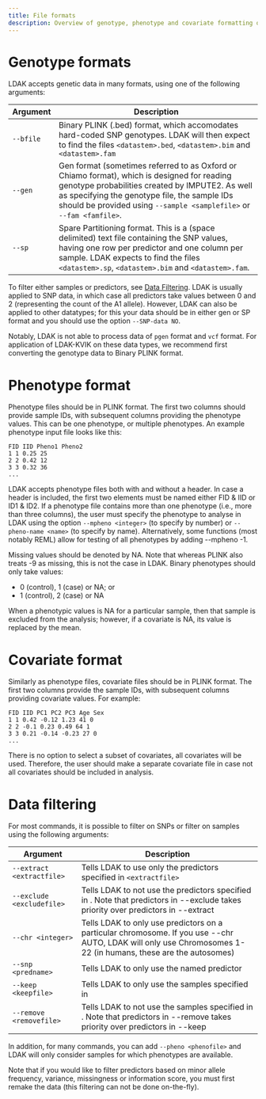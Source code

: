 ```yaml
---
title: File formats
description: Overview of genotype, phenotype and covariate formatting options in LDAK-KVIK
---
```


<a id="gen"></a>

# Genotype formats

LDAK accepts genetic data in many formats, using one of the following arguments:

| Argument |  Description |
|--------------------|--------|
| `--bfile`    | Binary PLINK (.bed) format, which accomodates hard-coded SNP genotypes. LDAK will then expect to find the files `<datastem>.bed`, `<datastem>.bim` and `<datastem>.fam`   |
| `--gen`   |  Gen format (sometimes referred to as Oxford or Chiamo format), which is designed for reading genotype probabilities created by IMPUTE2. As well as specifying the genotype file, the sample IDs should be provided using `--sample <samplefile>` or `--fam <famfile>`.    |
| `--sp`   | Spare Partitioning format. This is a (space delimited) text file containing the SNP values, having one row per predictor and one column per sample. LDAK expects to find the files `<datastem>.sp`, `<datastem>.bim` and `<datastem>.fam`.       |

To filter either samples or predictors, see [Data Filtering](/docs/input#filtering). LDAK is usually applied to SNP data, in which case all predictors take values between 0 and 2 (representing the count of the A1 allele). However, LDAK can also be applied to other datatypes; for this your data should be in either gen or SP format and you should use the option `--SNP-data NO`.

Notably, LDAK is not able to process data of `pgen` format and `vcf` format. For application of LDAK-KVIK on these data types, we recommend first converting the genotype data to Binary PLINK format.

<a id="pheno"></a>

# Phenotype format

Phenotype files should be in PLINK format. The first two columns should provide sample IDs, with subsequent columns providing the phenotype values. This can be one phenotype, or multiple phenotypes. An example phenotype input file looks like this:
```
FID IID Pheno1 Pheno2
1 1 0.25 25
2 2 0.42 12
3 3 0.32 36
...
```
LDAK accepts phenotype files both with and without a header. In case a header is included, the first two elements must be named either FID & IID or ID1 & ID2. If a phenotype file contains more than one phenotype (i.e., more than three columns), the user must specify the phenotype to analyse in LDAK using the option `--mpheno <integer>` (to specify by number) or `--pheno-name <name>` (to specify by name). Alternatively, some functions (most notably REML) allow for testing of all phenotypes by adding --mpheno -1.

Missing values should be denoted by NA. Note that whereas PLINK also treats -9 as missing, this is not the case in LDAK. Binary phenotypes should only take values:
- 0 (control), 1 (case) or NA; or
- 1 (control), 2 (case) or NA

When a phenotypic values is NA for a particular sample, then that sample is excluded from the analysis; however, if a covariate is NA, its value is replaced by the mean.

<a id="covar"></a>

# Covariate format

Similarly as phenotype files, covariate files should be in PLINK format. The first two columns provide the sample IDs, with subsequent columns providing covariate values. For example: 
```
FID IID PC1 PC2 PC3 Age Sex
1 1 0.42 -0.12 1.23 41 0
2 2 -0.1 0.23 0.49 64 1
3 3 0.21 -0.14 -0.23 27 0
...
```
There is no option to select a subset of covariates, all covariates will be used. Therefore, the user should make a separate covariate file in case not all covariates should be included in analysis.

<a id="filtering"></a>

# Data filtering

For most commands, it is possible to filter on SNPs or filter on samples using the following arguments:

| Argument |  Description |
|--------------------|--------|
| `--extract <extractfile>`    | Tells LDAK to use only the predictors specified in `<extractfile>`   |
| `--exclude <excludefile>` | Tells LDAK to not use the predictors specified in <excludefile>. Note that predictors in --exclude <excludefile> takes priority over predictors in --extract <extractfile> |
| `--chr <integer>` | Tells LDAK to only use predictors on a particular chromosome. If you use --chr AUTO, LDAK will only use Chromosomes 1-22 (in humans, these are the autosomes) |
| `--snp <predname>` | Tells LDAK to only use the named predictor |
| `--keep <keepfile>` | Tells LDAK to only use the samples specified in <keepfile> |
| `--remove <removefile>` | Tells LDAK to not use the samples specified in <removefile>. Note that predictors in --remove <removefile> takes priority over predictors in --keep <keepfile> |

In addition, for many commands, you can add `--pheno <phenofile>` and LDAK will only consider samples for which phenotypes are available.

Note that if you would like to filter predictors based on minor allele frequency, variance, missingness or information score, you must first remake the data (this filtering can not be done on-the-fly).